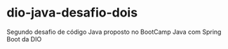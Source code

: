 # dio-java-desafio-dois
Segundo desafio de código Java proposto no BootCamp Java com Spring Boot da DIO
